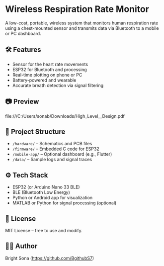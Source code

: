 # Wireless Respiration Rate Monitor

A low-cost, portable, wireless system that monitors human respiration rate using a chest-mounted sensor and transmits data via Bluetooth to a mobile or PC dashboard.

## 🛠️ Features
- Sensor for the heart rate movements 
- ESP32 for Bluetooth and processing
- Real-time plotting on phone or PC
- Battery-powered and wearable
- Accurate breath detection via signal filtering

## 📷 Preview
file:///C:/Users/sonab/Downloads/High_Level__Design.pdf

## 📂 Project Structure
- `/hardware/` – Schematics and PCB files
- `/firmware/` – Embedded C code for ESP32
- `/mobile-app/` – Optional dashboard (e.g., Flutter)
- `/data/` – Sample logs and signal traces

## ⚙️ Tech Stack
- ESP32 (or Arduino Nano 33 BLE)
- BLE (Bluetooth Low Energy)
- Python or Android app for visualization
- MATLAB or Python for signal processing (optional)

## 📄 License
MIT License – free to use and modify.

## 🙋‍♂️ Author
Bright Sona (https://github.com/BgithubS7)
